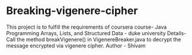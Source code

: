 # Breaking-vigenere-cipher
This project is to fulfill the requirements of coursera course- Java Programming Arrays, Lists, and Structured Data - duke university
Details- Call the method breakVigenere() in VigenereBreaker.java to decrypt the message encrypted via vigenere cipher.
Author - Shivam

